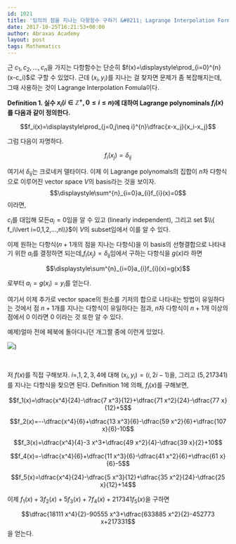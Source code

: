 ```yaml
---
id: 1021
title: '임의의 점을 지나는 다항함수 구하기 &#8211; Lagrange Interpolation Formula'
date: 2017-10-25T16:21:53+00:00
author: Abraxas Academy
layout: post
tags: Mathematics
---
```

근 $c_1,c_2,\ldots,c_n$을 가지는 다항함수는 단순히 $f(x)=\displaystyle\prod_{i=0}^{n}(x-c_i)$로 구할 수 있었다. 근데 $(x_i,y_i)$를 지나는 걸 찾자면 문제가 좀 복잡해지는데, 그때 사용하는 것이 Lagrange Interpolation Fomula이다.

**Definition 1. 실수 $x_i(i\in\mathbb{Z^+},0\leq i \leq n$)에 대하여 Lagrange polynominals $f_i(x)$를 다음과 같이 정의한다.**

$$f_i(x)=\displaystyle\prod_{j=0,j\neq i}^{n}\dfrac{x-x_j}{x_i-x_j}$$

그럼 다음이 자명하다.

$$f_i(x_j)=\delta_{ij}$$

여기서 $\delta_{ij}$는 크로네커 델타이다. 이제 이 Lagrange polynomals의 집합이 $n$차 다항식으로 이루어진 vector space $V$의 basis라는 것을 보이자.
$$\displaystyle\sum^{n}_{i=0}a_{i}f_{i}(x)=0$$이라면, 

$c_i$를 대입해 모든$a_i=0$임을 알 수 있고 (linearly independent), 그리고 set $\\{ f_i\lvert i=0,1,2,...,n\\}$이 $V$의 subset임에서 이를 알 수 있다.

 이제 원하는 다항식($n+1$개의 점을 지나는 다항식)을 이 basis의 선형결합으로 나타내기 위한 $a_i$를 결정하면 되는데,$f_i(x_j)=\delta_{ij}$임에서 구하는 다항식을 $g(x)$라 하면

$$\displaystyle\sum^{n}_{i=0}a_{i}f_{i}(x)=g(x)$$

로부터 $a_i=g(x_i)=y_i$를 얻는다.

여기서 이제 추가로 vector space의 원소를 기저의 합으로 나타내는 방법이 유일하다는 것에서 점 $n+1$개를 지나는 다항식이 유일하다는 점과, $n$차 다항식이 $n+1$개 이상의 점에서 $0$ 이라면 $0$ 이라는 것 또한 알 수 있다.

 

예제)얼마 전에 페북에 돌아다니던 개그짤 중에 이런게 있었다.

![](https://images-cdn.9gag.com/photo/agYGyxv_700b.jpg))

&nbsp;

저 $f(x)$를 직접 구해보자.  $i=,1,2,3,4$에 대해 $(x_i,y_i)=(i,2i-1)$을, 그리고 $(5,217341)$를 지나는 다항식을 찾으면 된다. Definition 1에 의해, $f_i(x)$를 구해보면,

$$f_1(x)=\dfrac{x^4}{24}-\dfrac{7 x^3}{12}+\dfrac{71 x^2}{24}-\dfrac{77 x}{12}+5$$

$$f_2(x)=--\dfrac{x^4}{6}+\dfrac{13 x^3}{6}-\dfrac{59 x^2}{6}+\dfrac{107 x}{6}-10$$

$$f_3(x)=\dfrac{x^4}{4}-3 x^3+\dfrac{49 x^2}{4}-\dfrac{39 x}{2}+10$$

$$f_4(x)=-\dfrac{x^4}{6}+\dfrac{11 x^3}{6}-\dfrac{41 x^2}{6}+\dfrac{61 x}{6}-5$$

$$f_5(x)=\dfrac{x^4}{24}-\dfrac{5 x^3}{12}+\dfrac{35 x^2}{24}-\dfrac{25 x}{12}+14$$



이제 $f_1(x)+3f_2(x)+5f_3(x)+7f_4(x)+217341f_5(x)$을 구하면

$$\dfrac{18111 x^4}{2}-90555 x^3+\dfrac{633885 x^2}{2}-452773 x+217331$$을 얻는다.

